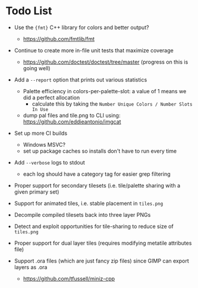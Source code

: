 # Todo List

+ Use the `{fmt}` C++ library for colors and better output?
    + https://github.com/fmtlib/fmt

+ Continue to create more in-file unit tests that maximize coverage
    + https://github.com/doctest/doctest/tree/master (progress on this is going well)

+ Add a `--report` option that prints out various statistics
    + Palette efficiency in colors-per-palette-slot: a value of 1 means we did a perfect allocation
        + calculate this by taking the `Number Unique Colors / Number Slots In Use`
    + dump pal files and tile.png to CLI using: https://github.com/eddieantonio/imgcat

+ Set up more CI builds
    + Windows MSVC?
    + set up package caches so installs don't have to run every time

+ Add `--verbose` logs to stdout
    + each log should have a category tag for easier grep filtering

+ Proper support for secondary tilesets (i.e. tile/palette sharing with a given primary set)

+ Support for animated tiles, i.e. stable placement in `tiles.png`

+ Decompile compiled tilesets back into three layer PNGs

+ Detect and exploit opportunities for tile-sharing to reduce size of `tiles.png`

+ Proper support for dual layer tiles (requires modifying metatile attributes file)

+ Support .ora files (which are just fancy zip files) since GIMP can export layers as .ora
  + https://github.com/tfussell/miniz-cpp
